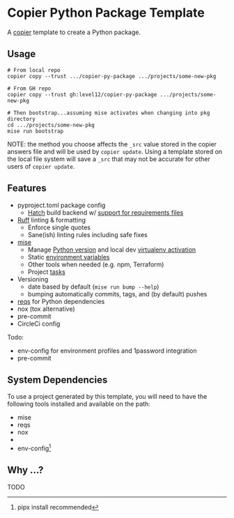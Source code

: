 # Copier Python Package Template

A [copier](https://copier.readthedocs.io/en/stable/) template to create a Python package.

## Usage

```
# From local repo
copier copy --trust .../copier-py-package .../projects/some-new-pkg

# From GH repo
copier copy --trust gh:level12/copier-py-package .../projects/some-new-pkg

# Then bootstrap...assuming mise activates when changing into pkg directory
cd .../projects/some-new-pkg
mise run bootstrap

```

NOTE: the method you choose affects the `_src` value stored in the copier answers
file and will be used by `copier update`.  Using a template stored on the local file system will save a `_src` that may not be accurate for other users of `copier update`.

## Features

- pyproject.toml package config
    - [Hatch](https://hatch.pypa.io/latest/) build backend w/ [support for requirements files](https://github.com/repo-helper/hatch-requirements-txt)
- [Ruff](https://docs.astral.sh/ruff/) linting & formatting
  - Enforce single quotes
  - Sane(ish) linting rules including safe fixes
- [mise](https://mise.jdx.dev/)
    - Manage [Python version](https://mise.jdx.dev/lang/python.html) and local dev
      [virtualenv activation](https://mise.jdx.dev/lang/python.html#automatic-virtualenv-activation)
    - Static [environment variables](https://mise.jdx.dev/environments.html)
    - Other tools when needed (e.g. npm, Terraform)
    - Project [tasks](https://mise.jdx.dev/tasks/)
- Versioning
  - date based by default (`mise run bump --help`)
  - bumping automatically commits, tags, and (by default) pushes
- [reqs](https://github.com/level12/reqs) for Python dependencies
- nox (tox alternative)
- pre-commit
- CircleCi config

Todo:

- env-config for environment profiles and 1password integration
- pre-commit


## System Dependencies

To use a project generated by this template, you will need to have the following tools installed and
available on the path:

- mise
- reqs
- nox
-
- env-config[^1]

[^1]: pipx install recommended

## Why ...?

TODO

